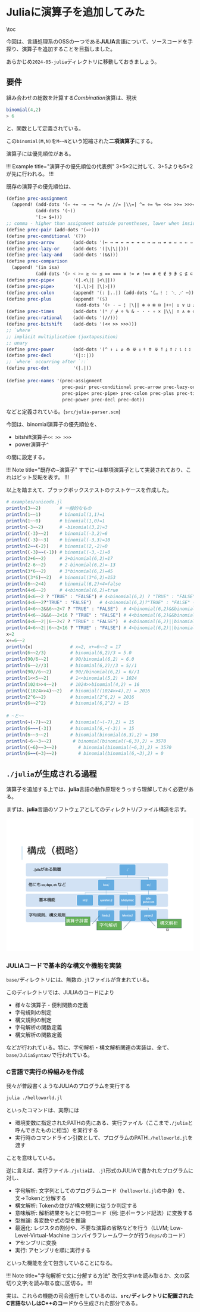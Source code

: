 # Juliaに演算子を追加してみた

\toc

今回は、言語処理系のOSSの一つである**JULIA**言語について、ソースコードを手探り、演算子を追加することを目指しました。

あらかじめ`2024-05-julia`ディレクトリに移動しておきましょう。

## 要件

組み合わせの総数を計算する*Combination*演算は、現状
```julia
binomial(4,2)
> 6
```
と、関数として定義されている。

この`binomial(M,N)`を`M~~N`という短縮された**二項演算子**にする。

演算子には優先順位がある。

!!! Example title="演算子の優先順位の代表例"
3+5×2に対して、3+5よりも5×2が先に行われる。
!!!

既存の演算子の優先順位は、

```scheme
(define prec-assignment
  (append! (add-dots '(= += -= −= *= /= //= |\\=| ^= ÷= %= <<= >>= >>>= |\|=| &= ⊻= ≔ ⩴ ≕))
           (add-dots '(~))
           '(:= $=)))
;; comma - higher than assignment outside parentheses, lower when inside
(define prec-pair (add-dots '(=>)))
(define prec-conditional '(?))
(define prec-arrow       (add-dots '(← → ↔ ↚ ↛ ↞ ↠ ↢ ↣ ↦ ↤ ↮ ⇎ ⇍ ⇏ ⇐ ⇒ ⇔ ⇴ ⇶ ⇷ ⇸ ⇹ ⇺ ⇻ ⇼ ⇽ ⇾ ⇿ ⟵ ⟶ ⟷ ⟹ ⟺ ⟻ ⟼ ⟽ ⟾ ⟿ ⤀ ⤁ ⤂ ⤃ ⤄ ⤅ ⤆ ⤇ ⤌ ⤍ ⤎ ⤏ ⤐ ⤑ ⤔ ⤕ ⤖ ⤗ ⤘ ⤝ ⤞ ⤟ ⤠ ⥄ ⥅ ⥆ ⥇ ⥈ ⥊ ⥋ ⥎ ⥐ ⥒ ⥓ ⥖ ⥗ ⥚ ⥛ ⥞ ⥟ ⥢ ⥤ ⥦ ⥧ ⥨ ⥩ ⥪ ⥫ ⥬ ⥭ ⥰ ⧴ ⬱ ⬰ ⬲ ⬳ ⬴ ⬵ ⬶ ⬷ ⬸ ⬹ ⬺ ⬻ ⬼ ⬽ ⬾ ⬿ ⭀ ⭁ ⭂ ⭃ ⥷ ⭄ ⥺ ⭇ ⭈ ⭉ ⭊ ⭋ ⭌ ￩ ￫ ⇜ ⇝ ↜ ↝ ↩ ↪ ↫ ↬ ↼ ↽ ⇀ ⇁ ⇄ ⇆ ⇇ ⇉ ⇋ ⇌ ⇚ ⇛ ⇠ ⇢ ↷ ↶ ↺ ↻ --> <-- <-->)))
(define prec-lazy-or     (add-dots '(|\|\||)))
(define prec-lazy-and    (add-dots '(&&)))
(define prec-comparison
  (append! '(in isa)
           (add-dots '(> < >= ≥ <= ≤ == === ≡ != ≠ !== ≢ ∈ ∉ ∋ ∌ ⊆ ⊈ ⊂ ⊄ ⊊ ∝ ∊ ∍ ∥ ∦ ∷ ∺ ∻ ∽ ∾ ≁ ≃ ≂ ≄ ≅ ≆ ≇ ≈ ≉ ≊ ≋ ≌ ≍ ≎ ≐ ≑ ≒ ≓ ≖ ≗ ≘ ≙ ≚ ≛ ≜ ≝ ≞ ≟ ≣ ≦ ≧ ≨ ≩ ≪ ≫ ≬ ≭ ≮ ≯ ≰ ≱ ≲ ≳ ≴ ≵ ≶ ≷ ≸ ≹ ≺ ≻ ≼ ≽ ≾ ≿ ⊀ ⊁ ⊃ ⊅ ⊇ ⊉ ⊋ ⊏ ⊐ ⊑ ⊒ ⊜ ⊩ ⊬ ⊮ ⊰ ⊱ ⊲ ⊳ ⊴ ⊵ ⊶ ⊷ ⋍ ⋐ ⋑ ⋕ ⋖ ⋗ ⋘ ⋙ ⋚ ⋛ ⋜ ⋝ ⋞ ⋟ ⋠ ⋡ ⋢ ⋣ ⋤ ⋥ ⋦ ⋧ ⋨ ⋩ ⋪ ⋫ ⋬ ⋭ ⋲ ⋳ ⋴ ⋵ ⋶ ⋷ ⋸ ⋹ ⋺ ⋻ ⋼ ⋽ ⋾ ⋿ ⟈ ⟉ ⟒ ⦷ ⧀ ⧁ ⧡ ⧣ ⧤ ⧥ ⩦ ⩧ ⩪ ⩫ ⩬ ⩭ ⩮ ⩯ ⩰ ⩱ ⩲ ⩳ ⩵ ⩶ ⩷ ⩸ ⩹ ⩺ ⩻ ⩼ ⩽ ⩾ ⩿ ⪀ ⪁ ⪂ ⪃ ⪄ ⪅ ⪆ ⪇ ⪈ ⪉ ⪊ ⪋ ⪌ ⪍ ⪎ ⪏ ⪐ ⪑ ⪒ ⪓ ⪔ ⪕ ⪖ ⪗ ⪘ ⪙ ⪚ ⪛ ⪜ ⪝ ⪞ ⪟ ⪠ ⪡ ⪢ ⪣ ⪤ ⪥ ⪦ ⪧ ⪨ ⪩ ⪪ ⪫ ⪬ ⪭ ⪮ ⪯ ⪰ ⪱ ⪲ ⪳ ⪴ ⪵ ⪶ ⪷ ⪸ ⪹ ⪺ ⪻ ⪼ ⪽ ⪾ ⪿ ⫀ ⫁ ⫂ ⫃ ⫄ ⫅ ⫆ ⫇ ⫈ ⫉ ⫊ ⫋ ⫌ ⫍ ⫎ ⫏ ⫐ ⫑ ⫒ ⫓ ⫔ ⫕ ⫖ ⫗ ⫘ ⫙ ⫷ ⫸ ⫹ ⫺ ⊢ ⊣ ⟂ ⫪ ⫫ <: >:))))
(define prec-pipe<       '(|.<\|| |<\||))
(define prec-pipe>       '(|.\|>| |\|>|))
(define prec-colon       (append! '(: |..|) (add-dots '(… ⁝ ⋮ ⋱ ⋰ ⋯))))
(define prec-plus        (append! '($)
                          (add-dots '(+ - − ¦ |\|| ⊕ ⊖ ⊞ ⊟ |++| ∪ ∨ ⊔ ± ∓ ∔ ∸ ≏ ⊎ ⊻ ⊽ ⋎ ⋓ ⟇ ⧺ ⧻ ⨈ ⨢ ⨣ ⨤ ⨥ ⨦ ⨧ ⨨ ⨩ ⨪ ⨫ ⨬ ⨭ ⨮ ⨹ ⨺ ⩁ ⩂ ⩅ ⩊ ⩌ ⩏ ⩐ ⩒ ⩔ ⩖ ⩗ ⩛ ⩝ ⩡ ⩢ ⩣))))
(define prec-times       (add-dots '(* / ⌿ ÷ % & · · ⋅ ∘ × |\\| ∩ ∧ ⊗ ⊘ ⊙ ⊚ ⊛ ⊠ ⊡ ⊓ ∗ ∙ ∤ ⅋ ≀ ⊼ ⋄ ⋆ ⋇ ⋉ ⋊ ⋋ ⋌ ⋏ ⋒ ⟑ ⦸ ⦼ ⦾ ⦿ ⧶ ⧷ ⨇ ⨰ ⨱ ⨲ ⨳ ⨴ ⨵ ⨶ ⨷ ⨸ ⨻ ⨼ ⨽ ⩀ ⩃ ⩄ ⩋ ⩍ ⩎ ⩑ ⩓ ⩕ ⩘ ⩚ ⩜ ⩞ ⩟ ⩠ ⫛ ⊍ ▷ ⨝ ⟕ ⟖ ⟗ ⨟)))
(define prec-rational    (add-dots '(//)))
(define prec-bitshift    (add-dots '(<< >> >>>)))
;; `where`
;; implicit multiplication (juxtaposition)
;; unary
(define prec-power       (add-dots '(^ ↑ ↓ ⇵ ⟰ ⟱ ⤈ ⤉ ⤊ ⤋ ⤒ ⤓ ⥉ ⥌ ⥍ ⥏ ⥑ ⥔ ⥕ ⥘ ⥙ ⥜ ⥝ ⥠ ⥡ ⥣ ⥥ ⥮ ⥯ ￪ ￬)))
(define prec-decl        '(|::|))
;; `where` occurring after `::`
(define prec-dot         '(|.|))

(define prec-names '(prec-assignment
                     prec-pair prec-conditional prec-arrow prec-lazy-or prec-lazy-and prec-comparison
                     prec-pipe< prec-pipe> prec-colon prec-plus prec-times prec-rational prec-bitshift
                     prec-power prec-decl prec-dot))
```

などと定義されている。(`src/julia-parser.scm`)

今回は、binomial演算子の優先順位を、
* bitshift演算子`<< >> >>>`
* power演算子`^`

の間に設定する。

!!! Note title="既存の~演算子"
すでに~は単項演算子として実装されており、これはビット反転を表す。
!!!

以上を踏まえて、ブラックボックステストのテストケースを作成した。
```julia
# examples/unicode.jl
println(3~~2)       # 一般的なもの
println(1~~1)       # binomial(1,1)=1
println(1~~0)       # binomial(1,0)=1
println(-3~~2)      # -binomial(3,2)=3
println((-3)~~2)    # binomial(-3,2)=6
println((-3)~~3)    # binomial(-3,3)=10
println(2~~(-2))    # binomial(2,-2)=0
println((-3)~~(-1)) # binomial(-3,-1)=0
println(2+6~~2)     # 2+binomial(6,2)=17
println(2-6~~2)     # 2-binomial(6,2)=-13
println(3*6~~2)     # 3*binomial(6,2)=45
println((3*6)~~2)   # binomial(3*6,2)=153
println(6~~2<4)     # binomial(6,2)<4=false
println(4<6~~2)     # 4<binomial(6,2)=true
println(4<6~~2 ? "TRUE" : "FALSE") # 4<binomial(6,2) ? "TRUE" : "FALSE" = "TRUE"
println(4<6~~2?"TRUE" : "FALSE")   # 4<binomial(6,2)?"TRUE" : "FALSE" -> ERROR: ParseError: space required before `?` operator
println(4<6~~2&&6~~2<7 ? "TRUE" : "FALSE")  # 4<binomial(6,2)&&binomial(6,2)<7 ? "TRUE" : "FALSE" = "FALSE"
println(4<6~~2&&6~~2<16 ? "TRUE" : "FALSE") # 4<binomial(6,2)&&binomial(6,2)<16 ? "TRUE" : "FALSE" = "TRUE"
println(4<6~~2||6~~2<7 ? "TRUE" : "FALSE")  # 4<binomial(6,2)||binomial(6,2)<7 ? "TRUE" : "FALSE" = "TRUE"
println(4<6~~2||6~~2<16 ? "TRUE" : "FALSE") # 4<binomial(6,2)||binomial(6,2)<16 ? "TRUE" : "FALSE" = "TRUE"
x=2
x+=6~~2
println(x)              # x=2, x+=6~~2 = 17
println(6~~2/3)         # binomial(6,2)/3 = 5.0
println(90/6~~2)        # 90/binomial(6,2) = 6.0
println(6~~2//3)        # binomial(6,2)//3 = 5//1
println(90//6~~2)       # 90//binomial(6,2) = 6//1
println(1<<5~~2)        # 1<<binomial(5,2) = 1024
println(1024>>4~~2)     # 1024>>binomial(4,2) = 16
println((1024>>4)~~2)   # binomial((1024>>4),2) = 2016
println(2^6~~2)         # binomial(2^6,2) = 2016
println(6~~2^2)         # binomial(6,2^2) = 15

# ~と~~
println(~(-7)~~2)       # binomial(~(-7),2) = 15
println(6~~~(-3))       # binomial(6,~(-3)) = 15
println(6~~3~~2)        # binomial(binomial(6,3),2) = 190
println(~6~~3~~2)        # binomial(binomial(~6,3),2) = 3570
println((~6)~~3~~2)        # binomial(binomial(~6,3),2) = 3570
println(6~~(~3)~~2)        # binomial(binomial(6,~3),2) = 0
```

## `./julia`が生成される過程

演算子を追加する上では、**julia**言語の動作原理をうっすら理解しておく必要がある。

まずは、**julia**言語のソフトウェアとしてのディレクトリ/ファイル構造を示す。

![ディレクトリ構造](/assets/directory.png)

### JULIAコードで基本的な構文や機能を実装

`base/`ディレクトリには、無数の`.jl`ファイルが含まれている。

このディレクトリでは、JULIAのコードにより
* 様々な演算子・便利関数の定義
* 字句規則の制定
* 構文規則の制定
* 字句解析の関数定義
* 構文解析の関数定義

などが行われている。特に、字句解析・構文解析関連の実装は、全て、`base/JuliaSyntax/`で行われている。

### C言語で実行の枠組みを作成

我々が普段書くようなJULIAのプログラムを実行する
```sh
julia ./helloworld.jl
```
といったコマンドは、実際には
* 環境変数に指定されたPATHの先にある、実行ファイル（ここまで`./julia`と呼んできたものに相当）を実行する
* 実行時のコマンドライン引数として、プログラムのPATH`./helloworld.jl`を渡す

ことを意味している。

逆に言えば、実行ファイル`./julia`は、`.jl`形式のJULIAで書かれたプログラムに対し、

* 字句解析: 文字列としてのプログラムコード（`helloworld.jl`の中身）を、文->Tokenと分解する
* 構文解析: Tokenの並びが構文規則に従うか判定する
* 意味解析: 解析結果をもとに中間コード（例: 逆ポーランド記法）に変換する
* 型推論: 各変数や式の型を推論
* 最適化: レジスタの割付や、不要な演算の省略などを行う（LLVM; Low-Level-Virtual-Machine コンパイラフレームワークが行う`deps/`のコード）
* アセンブリに変換
* 実行: アセンブリを順に実行する

といった機能を全て包含していることになる。

!!! Note title="字句解析で文に分解する方法"
改行文字\nを読み取るか、文の区切り文字;を読み取る度に区切る。
!!!

実は、これらの機能の司会進行をしているのは、**`src/`ディレクトリに配置されたC言語ないしはC++のコード**から生成された部分である。
